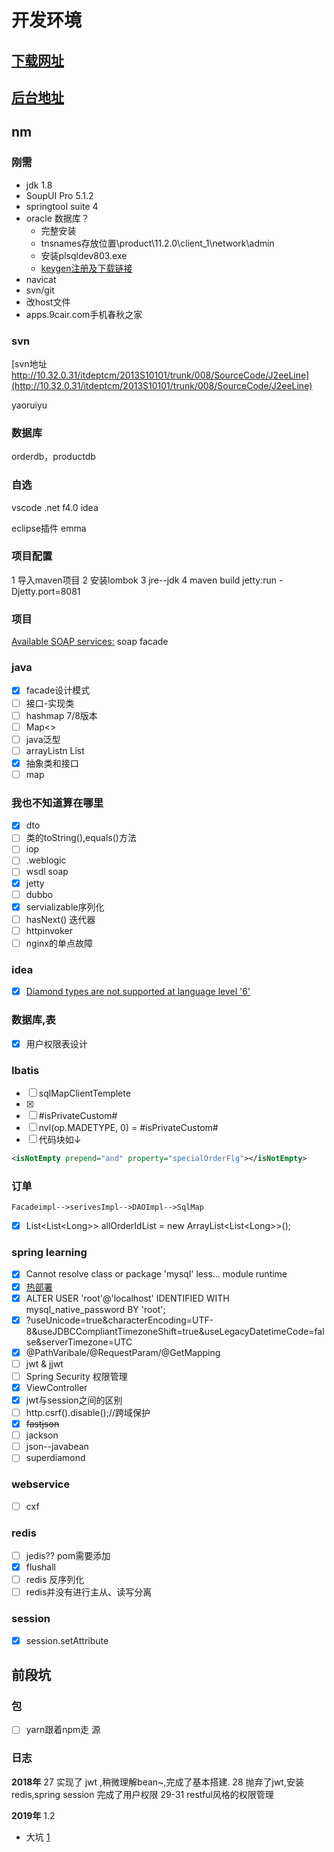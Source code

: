 # 开发环境

## [下载网址](http://10.32.41.116/Developer/)

## [后台地址](http://houtaitest.springtour.com/Order/Order/10261896.html)

## nm

### 刚需

- jdk 1.8
- SoupUI Pro 5.1.2
- springtool suite 4
- oracle 数据库？
  - 完整安装
  - tnsnames存放位置\product\11.2.0\client_1\network\admin
  - 安装plsqldev803.exe
  - [keygen注册及下载链接](http://10.32.41.116/Developer/database/oracle/)
- navicat
- svn/git
- 改host文件
- apps.9cair.com手机春秋之家
  
### svn

[svn地址 http://10.32.0.31/itdeptcm/2013S10101/trunk/008/SourceCode/J2eeLine](http://10.32.0.31/itdeptcm/2013S10101/trunk/008/SourceCode/J2eeLine)

yaoruiyu

### 数据库

orderdb，productdb

### 自选

vscode
.net f4.0
idea

eclipse插件 emma

### 项目配置

1 导入maven项目
2 安装lombok
3 jre--jdk
4 maven build jetty:run -Djetty.port=8081

### 项目

[Available SOAP services:](http://localhost:8081/order/cxf/webservices )
soap
facade

### java

- [x] facade设计模式
- [ ] 接口-实现类
- [ ] hashmap  7/8版本
- [ ] Map<>
- [ ] java泛型
- [ ] arrayListn List
- [x] 抽象类和接口
- [ ] map

### 我也不知道算在哪里

- [x] dto
- [ ] 类的toString(),equals()方法
- [ ] iop
- [ ] .weblogic
- [ ] wsdl soap
- [x] jetty
- [ ] dubbo
- [x] servializable序列化
- [ ] hasNext() 迭代器
- [ ] httpinvoker
- [ ] nginx的单点故障

### idea

- [x] [Diamond types are not supported at language level '6'](https://blog.csdn.net/new_abc/article/details/52292145)

### 数据库,表

- [x] 用户权限表设计

### Ibatis

- [ ] sqlMapClientTemplete
- [x] <![CDATA[]]>
- [ ] #isPrivateCustom#
- [ ] nvl(op.MADETYPE, 0)  =  #isPrivateCustom#
- [ ] 代码块如↓

```xml
<isNotEmpty prepend="and" property="specialOrderFlg"></isNotEmpty>
```

### 订单

    Facadeimpl-->serivesImpl-->DAOImpl-->SqlMap
- [x] List&lt;List&lt;Long&gt;> allOrderIdList = new ArrayList&lt;List&lt;Long>>();

### spring learning

- [x] Cannot resolve class or package 'mysql' less...  module runtime
- [x] [热部署](https://www.cnblogs.com/jiangbei/p/8439394.html)
- [x] ALTER USER 'root'@'localhost' IDENTIFIED WITH mysql_native_password BY 'root';
- [x] ?useUnicode=true&characterEncoding=UTF-8&useJDBCCompliantTimezoneShift=true&useLegacyDatetimeCode=false&serverTimezone=UTC
- [x] @PathVaribale/@RequestParam/@GetMapping
- [ ] jwt & jjwt
- [ ] Spring Security 权限管理
- [x] ViewController
- [x] jwt与session之间的区别
- [ ] http.csrf().disable();//跨域保护
- [x] ~~fastjson~~
- [ ] jackson
- [ ] json--javabean
- [ ] superdiamond

### webservice

- [ ] cxf

### redis

- [ ] jedis?? pom需要添加
- [x] flushall
- [ ] redis 反序列化
- [ ] redis并没有进行主从、读写分离

### session

- [x] session.setAttribute

## 前段坑

### 包

- [ ] yarn跟着npm走 源

### 日志

__2018年__
27 实现了 jwt ,稍微理解bean~,完成了基本搭建.
28 抛弃了jwt,安装redis,spring session
    完成了用户权限
29-31 restful风格的权限管理

__2019年__
1.2

- 大坑 [1](https://blog.csdn.net/wanger_tt/article/details/51502816)